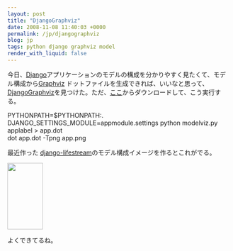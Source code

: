 ```yaml
---
layout: post
title: "DjangoGraphviz"
date: 2008-11-08 11:40:03 +0000
permalink: /jp/djangographviz
blog: jp
tags: python django graphviz model
render_with_liquid: false
---
```


<p>今日、<a href="http://www.djangoproject.com/" title="Django">Django</a>アプリケーションのモデルの構成を分かりやすく見たくて、モデル構成から<a href="http://ja.wikipedia.org/wiki/Graphviz">Graphviz</a> ドットファイルを生成できれば、いいなと思って、<a href="http://code.djangoproject.com/wiki/DjangoGraphviz">DjangoGraphviz</a>を見つけた。ただ、<a href="http://code.unicoders.org/django/trunk/utils/modelviz.py">ここ</a>からダウンロードして、こう実行する。</p>
<p>PYTHONPATH=$PYTHONPATH:. DJANGO_SETTINGS_MODULE=appmodule.settings python modelviz.py applabel &gt; app.dot<br />dot app.dot -Tpng app.png</p>
<p>最近作った <a href="http://www.bitbucket.org/IanLewis/django-lifestream/overview/">django-lifestream</a>のモデル構成イメージを作るとこれがでる。</p>
<p><a rel="lightbox" href="http://www.ianlewis.org/gallery2/d/11018-2/dlife.png"><img src="/gallery2/d/11019-2/dlife.png" alt="" width="80" height="150" /></a></p>
<p>よくできてるね。</p>
